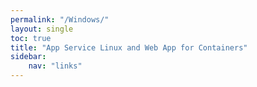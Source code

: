 ```yaml
---
permalink: "/Windows/"
layout: single
toc: true
title: "App Service Linux and Web App for Containers"
sidebar: 
    nav: "links"
---
```


